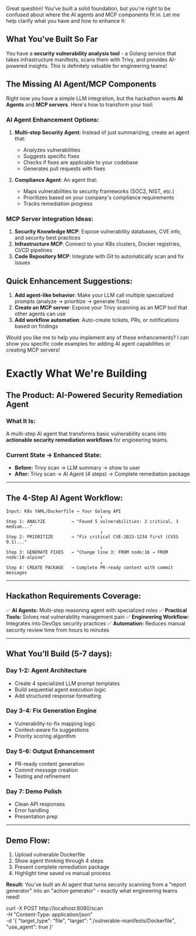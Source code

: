 Great question! You've built a solid foundation, but you're right to be confused about where the AI agents and MCP components fit in. Let me help clarify what you have and how to enhance it:

## What You've Built So Far
You have a **security vulnerability analysis tool** - a Golang service that takes infrastructure manifests, scans them with Trivy, and provides AI-powered insights. This is definitely valuable for engineering teams!

## The Missing AI Agent/MCP Components
Right now you have a simple LLM integration, but the hackathon wants **AI Agents** and **MCP servers**. Here's how to transform your tool:

### AI Agent Enhancement Options:
1. **Multi-step Security Agent**: Instead of just summarizing, create an agent that:
   - Analyzes vulnerabilities
   - Suggests specific fixes
   - Checks if fixes are applicable to your codebase
   - Generates pull requests with fixes

2. **Compliance Agent**: An agent that:
   - Maps vulnerabilities to security frameworks (SOC2, NIST, etc.)
   - Prioritizes based on your company's compliance requirements
   - Tracks remediation progress

### MCP Server Integration Ideas:
1. **Security Knowledge MCP**: Expose vulnerability databases, CVE info, and security best practices
2. **Infrastructure MCP**: Connect to your K8s clusters, Docker registries, CI/CD pipelines
3. **Code Repository MCP**: Integrate with Git to automatically scan and fix issues

## Quick Enhancement Suggestions:
1. **Add agent-like behavior**: Make your LLM call multiple specialized prompts (analyze → prioritize → generate fixes)
2. **Create an MCP server**: Expose your Trivy scanning as an MCP tool that other agents can use
3. **Add workflow automation**: Auto-create tickets, PRs, or notifications based on findings

Would you like me to help you implement any of these enhancements? I can show you specific code examples for adding AI agent capabilities or creating MCP servers!


<!-- going with 1. **Multi-step Security Agent** -->

# Exactly What We're Building

## **The Product: AI-Powered Security Remediation Agent**

### What It Is:
A multi-step AI agent that transforms basic vulnerability scans into **actionable security remediation workflows** for engineering teams.

### Current State → Enhanced State:
- **Before:** Trivy scan → LLM summary → show to user
- **After:** Trivy scan → AI Agent (4 steps) → Complete remediation package

---

## **The 4-Step AI Agent Workflow:**

```
Input: K8s YAML/Dockerfile → Your Golang API
                                    ↓
Step 1: ANALYZE          → "Found 5 vulnerabilities: 2 critical, 3 medium..."
                                    ↓  
Step 2: PRIORITIZE       → "Fix critical CVE-2023-1234 first (CVSS 9.1)..."
                                    ↓
Step 3: GENERATE FIXES   → "Change line 3: FROM node:16 → FROM node:18-alpine"
                                    ↓
Step 4: CREATE PACKAGE   → Complete PR-ready content with commit messages
```

---

## **Hackathon Requirements Coverage:**

✅ **AI Agents:** Multi-step reasoning agent with specialized roles
✅ **Practical Tools:** Solves real vulnerability management pain
✅ **Engineering Workflow:** Integrates into DevOps security practices
✅ **Automation:** Reduces manual security review time from hours to minutes

---

## **What You'll Build (5-7 days):**

### Day 1-2: Agent Architecture
- Create 4 specialized LLM prompt templates
- Build sequential agent execution logic
- Add structured response formatting

### Day 3-4: Fix Generation Engine  
- Vulnerability-to-fix mapping logic
- Context-aware fix suggestions
- Priority scoring algorithm

### Day 5-6: Output Enhancement
- PR-ready content generation
- Commit message creation
- Testing and refinement

### Day 7: Demo Polish
- Clean API responses
- Error handling
- Presentation prep

---

## **Demo Flow:**
1. Upload vulnerable Dockerfile
2. Show agent thinking through 4 steps
3. Present complete remediation package
4. Highlight time saved vs manual process

**Result:** You've built an AI agent that turns security scanning from a "report generator" into an "action generator" - exactly what engineering teams need!


curl -X POST http://localhost:8080/scan \
  -H "Content-Type: application/json" \
  -d '{
    "target_type": "file", 
    "target": "./vulnerable-manifests/Dockerfile",
    "use_agent": true
  }'